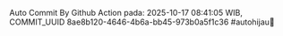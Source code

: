 Auto Commit By Github Action pada: 2025-10-17 08:41:05 WIB, COMMIT_UUID 8ae8b120-4646-4b6a-bb45-973b0a5f1c36 #autohijau🗿
